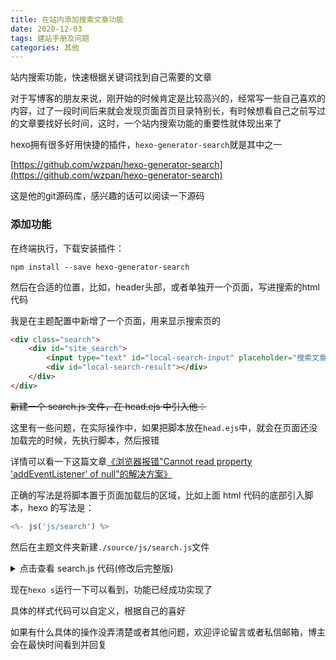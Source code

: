 ```yaml
---
title: 在站内添加搜索文章功能
date: 2020-12-03
tags: 建站手册及问题
categories: 其他
---
```


站内搜索功能，快速根据关键词找到自己需要的文章
<!-- more -->
对于写博客的朋友来说，刚开始的时候肯定是比较高兴的，经常写一些自己喜欢的内容，过了一段时间后来就会发现页面首页目录特别长，有时候想看自己之前写过的文章要找好长时间，这时，一个站内搜索功能的重要性就体现出来了

hexo拥有很多好用快捷的插件，`hexo-generator-search`就是其中之一

[https://github.com/wzpan/hexo-generator-search](https://github.com/wzpan/hexo-generator-search)

这是他的git源码库，感兴趣的话可以阅读一下源码

### 添加功能

在终端执行，下载安装插件：

```shell shell
npm install --save hexo-generator-search
```

然后在合适的位置，比如，header头部，或者单独开一个页面，写进搜索的html代码

我是在主题配置中新增了一个页面，用来显示搜索页的

```html html
<div class="search">
    <div id="site_search">
        <input type="text" id="local-search-input" placeholder="搜索文章..." results="0"/>
        <div id="local-search-result"></div>
    </div>
</div>
```

~~新建一个 search.js 文件，在 head.ejs 中引入他：~~

这里有一些问题，在实际操作中，如果把脚本放在`head.ejs`中，就会在页面还没加载完的时候，先执行脚本，然后报错

详情可以看一下这篇文章[《浏览器报错"Cannot read property 'addEventListener' of null"的解决方案》](../20201208-javascript-err)

正确的写法是将脚本置于页面加载后的区域，比如上面 html 代码的底部引入脚本，hexo 的写法是：

```js javascript
<%- js('js/search') %>
```
然后在主题文件夹新建`./source/js/search.js`文件

<details>
    <summary>点击查看 search.js 代码(修改后完整版)</summary>

```javascript javascript
var searchFunc = function (path, search_id, content_id) {
    'use strict'; //使用严格模式
    $.ajax({
        url: path,
        dataType: "xml",
        success: function (xmlResponse) {
            // 从xml中获取相应的标题等数据
            var datas = $("entry", xmlResponse).map(function () {
                return {
                    title: $("title", this).text(),
                    content: $("content", this).text(),
                    url: $("url", this).text()
                };
            }).get();
            //ID选择器
            var $input = document.getElementById(search_id);
            var $resultContent = document.getElementById(content_id);
            $input.addEventListener('input', function () {
                var str = '<ul class=\"search-result-list\">';
                var keywords = this.value.trim().toLowerCase().split(/[\s\-]+/);
                $resultContent.innerHTML = "";
                if (this.value.trim().length <= 0) {
                    return;
                }
                // 本地搜索主要部分
                datas.forEach(function (data) {
                    var isMatch = true;
                    var content_index = [];
                    var data_title = data.title.trim().toLowerCase();
                    var data_content = data.content.trim().replace(/<[^>]+>/g, "").toLowerCase();
                    var data_url = data.url;
                    var index_title = -1;
                    var index_content = -1;
                    var first_occur = -1;
                    // 只匹配非空文章
                    if (data_title != '' && data_content != '') {
                        keywords.forEach(function (keyword, i) {
                            index_title = data_title.indexOf(keyword);
                            index_content = data_content.indexOf(keyword);
                            if (index_title < 0 && index_content < 0) {
                                isMatch = false;
                            } else {
                                if (index_content < 0) {
                                    index_content = 0;
                                }
                                if (i == 0) {
                                    first_occur = index_content;
                                }
                            }
                        });
                    }
                    // 返回搜索结果
                    if (isMatch) {
                        //结果标签
                        str += "<li><a href='../" + data_url + "' class='search-result-title'>" + "> " + data_title + "</a>";
                        var content = data.content.trim().replace(/<[^>]+>/g, "");
                        if (first_occur >= 0) {
                            // 拿出含有搜索字的部分
                            var start = first_occur - 6;
                            var end = first_occur + 6;
                            if (start < 0) {
                                start = 0;
                            }
                            if (start == 0) {
                                end = 10;
                            }
                            if (end > content.length) {
                                end = content.length;
                            }
                            var match_content = content.substr(start, end);
                            // 列出搜索关键字，定义class加高亮
                            keywords.forEach(function (keyword) {
                                var regS = new RegExp(keyword, "gi");
                                match_content = match_content.replace(regS, "<em class=\"search-keyword\">" + keyword + "</em>");
                            })
                            str += "<p class=\"search-result\">" + match_content + "...</p>"
                        }
                    }
                })
                $resultContent.innerHTML = str;
            })
        }
    })
};
var path = "../search.xml";
searchFunc(path, 'local-search-input', 'local-search-result');
```
</details>

现在`hexo s`运行一下可以看到，功能已经成功实现了

具体的样式代码可以自定义，根据自己的喜好



如果有什么具体的操作没弄清楚或者其他问题，欢迎评论留言或者私信邮箱，博主会在最快时间看到并回复